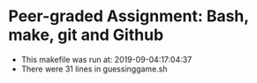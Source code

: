 # Peer-graded Assignment: Bash, make, git and Github
* This makefile was run at: 2019-09-04:17:04:37
* There were 31 lines in guessinggame.sh
